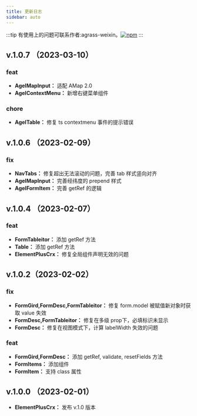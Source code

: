 ```yaml
---
title: 更新日志
sidebar: auto
---
```



:::tip
有使用上的问题可联系作者:agrass-weixin。[![npm](https://img.shields.io/npm/v/element-plus-crx.svg)](https://www.npmjs.com/package/element-plus-crx)
:::

## v.1.0.7 （2023-03-10）

### feat
- __AgelMapInput：__  适配 AMap 2.0
- __AgelContextMenu：__  新增右键菜单组件

### chore
- __AgelTable：__  修复 ts contextmenu 事件的提示错误

## v.1.0.6 （2023-02-09）

### fix
- __NavTabs：__  修复超出无法滚动的问题，完善 tab 样式竖向对齐
- __AgelMapInput：__  完善经纬度的 prepend 样式
- __AgelFormItem：__  完善 getRef 的逻辑

## v.1.0.4 （2023-02-07）

### feat
- __FormTableitor：__  添加 getRef 方法
- __Table：__  添加 getRef 方法
- __ElementPlusCrx：__ 修复全局组件声明无效的问题


## v.1.0.2（2023-02-02）

### fix

- __FormGird,FormDesc,FormTableitor：__  修复 form.model 被赋值新对象时获取 value 失效
- __FormDesc,FormTableitor：__  修复在多级 prop下，必填标识未显示
- __FormDesc：__ 修复在视图模式下，计算 labelWidth 失效的问题


### feat
- __FormGird,FormDesc：__ 添加 getRef, validate, resetFields 方法
- __FormItems：__ 添加组件
- __FormItem：__ 支持 class 属性


## v.1.0.0 （2023-02-01）

- __ElementPlusCrx：__ 发布 v.1.0 版本